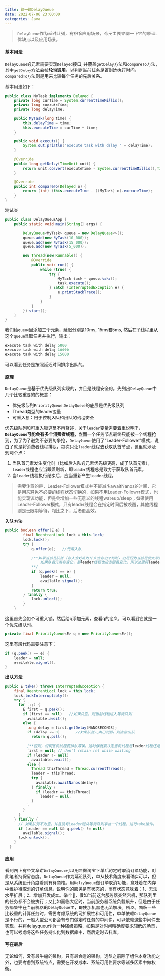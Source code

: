 ```yaml
---
title: 聊一聊DelayQueue
date: 2022-07-06 23:00:00
categories: Java
---
```


> `DelayQueue`作为延时队列，有很多应用场景，今天主要来聊一下它的原理、优缺点以及应用场景。



#### 基本用法

`DelayQueue`的元素需要实现`Delayed`接口, 并覆盖`getDelay`方法和`compareTo`方法，其中`getDelay`方法会被**轮询调用**，以判断当前任务是否到达执行时间，`comparedTo`方法则是用来比较每个任务的先后关系。

基本用法如下：

```java
public class MyTask implements Delayed {
    private long curTime = System.currentTimeMillis();
    private long executeTime;
    private long delayTime;

    public MyTask(long time) {
        this.delayTime = time;
        this.executeTime = curTime + time;
    }

    public void execute() {
        System.out.println("execute task with delay " + delayTime);
    }

    @Override
    public long getDelay(TimeUnit unit) {
        return unit.convert(executeTime - System.currentTimeMillis(),TimeUnit.MILLISECONDS);
    }

    @Override
    public int compareTo(Delayed o) {
        return (int) (this.executeTime - ((MyTask) o).executeTime);
    }
}
```



测试类

```java
public class DelayQueueApp {
    public static void main(String[] args) {

        DelayQueue<MyTask> queue = new DelayQueue<>();
        queue.add(new MyTask(10_000));
        queue.add(new MyTask(15_000));
        queue.add(new MyTask(5_000));

        new Thread(new Runnable() {
            @Override
            public void run() {
                while (true) {
                    try {
                        MyTask task = queue.take();
                        task.execute();
                    } catch (InterruptedException e) {
                        e.printStackTrace();
                    }
                }
            }
        }).start();
    }
}
```

我们给`queue`里添加三个元素，延迟分别是10ms, 15ms和5ms, 然后在子线程里从这个`queue`里取任务并执行，输出：

```java
execute task with delay 5000
execute task with delay 10000
execute task with delay 15000
```

可以看到任务是按照延迟时间排序出队的。



#### 原理

`DelayQueue`是基于优先级队列实现的，并且是线程安全的。先列出`DelayQueue`中几个比较重要的的概念：

+ 优先级队列`PriorityQueue`:`DelayQueue`的底层是优先级队列
+ Thread类型的leader变量
+ 可重入锁：用于控制入队和出队的线程安全

优先级队列和可重入锁这里不再赘述，关于`leader`变量需要着重说明下，**`DelayQueue`可能会有多个消费者线程**，然而一个任务节点最终只能被一个线程抢到，为了为了避免不必要的争抢，`DelayQueue`使用了“Leader-Follower”模式，说白了就是将消费者线程排队，每次只让`leader`线程去获取队首节点，这里就涉及到两个点：

1. 当队首元素发生变化时（比如后入队的元素优先级更高，成了队首元素），`leader`线程也应当跟着刷新，即`leader`线程总是致力于获取队首元素。
2. 当`leader`线程执行结束后，应当重新产生`leader`线程。

> 需要注意的是，Leader-Follower模式并不能减少awaitNanos的时间，它是用来避免不必要的线程状态切换的，如果不用Leader-Follower模式，也能实现该功能，但是会增加一些无意义的线程wakeup/sleep；如果使用Leader-Follower模式，只有leader线程会在指定时间后被唤醒，其他线程则是无限期等待，相比之下，后者更高效。



**入队方法**

```java
public boolean offer(E e) {
        final ReentrantLock lock = this.lock;
        lock.lock();
        try {
            q.offer(e);   //元素入队
          
          	/**如果当前是队首（有人会好奇为什么会有这个判断，这是因为当前是优先级队列，后入队的元素也可能是队首），
          		如果队首元素有变化，那leader线程也应当跟着变化，所以这里将leader置为null, 等待出队时重新选择
          	**/
            if (q.peek() == e) { 
                leader = null;
                available.signal();
            }
            return true;
        } finally {
            lock.unlock();
        }
    }
```

这里首先会加个可重入锁，然后给q添加元素，查看q的定义，可以看到它就是一个优先级队列。

```java
private final PriorityQueue<E> q = new PriorityQueue<E>();
```

这里有段代码需要注意下：

```java
if (q.peek() == e) {
    leader = null;
    available.signal();
}
```



**出队方法**

```java
public E take() throws InterruptedException {
    final ReentrantLock lock = this.lock;
    lock.lockInterruptibly();
    try {
      for (;;) {
        E first = q.peek();
        if (first == null)   //如果队空，则当前线程进入等待队列
          available.await();
        else {
          long delay = first.getDelay(NANOSECONDS);
          if (delay <= 0)		//如果队首元素已到期，则直接出队
            return q.poll();
          
          /**否则，说明当前线程要排队等候，这时候就要决定当前线程是leader线程还是follow线程，如果已经有leader了，那当前线程就只								能是follower了，默默加入等待队列即可。如果当前还没有等待队列，那就把当前线程作为leader线程，并让当前线程等待到剩余					时间**/
          first = null; // don't retain ref while waiting
          if (leader != null)
            available.await();
          else {
            Thread thisThread = Thread.currentThread();
            leader = thisThread;
            try {
              available.awaitNanos(delay);
            } finally {
              if (leader == thisThread)
                leader = null;
            }
          }
        }
      }
    } finally {
      // 如果队列不为空，并且没有Leader则从等待队列拿出一个线程，进行take操作。
      if (leader == null && q.peek() != null)
        available.signal();
      lock.unlock();
    }
  }
```



#### 应用

看到网上有些文章讲`DelayQueue`可以用来做淘宝下单后的定时取消订单功能，对此笔者持保留态度。`DelayQueue`作为延迟队列，单从技术角度来看确实可以，但是从系统设计角度看则有待商榷。用`DelayQueue`做订单取消功能，意味着在内存中维护待取消的订单信息，说明你的服务是有状态的，而有状态意味着：1、无法水平扩展；2、增加开发成本。举个🌰，假如当前这台服务器突然宕机，那队列里的任务都不会被执行；又比如面临大促时，当前服务器系统负载飙升，但是由于任务都集中在当前机器的`DelayQueue`里，即使加机器也无法解决。所以，面临一些比较重的计算任务时，需要考虑系统的可扩展性和可用性，单单依赖`DelayQueue`是不行的，一般大型公司都会有专门做定时任务的中间件，可以依赖这些中间件去实现，并将delayqueu作为一种降级策略，如果是对时间精确度要求较低的场景，也可以考虑将这些任务持久化到数据库中，然后定时去扫库。



#### 写在最后

无论如何，没有最牛逼的架构，只有最合适的架构，选型之前除了组件本身功能之外，也要考虑到系统特点，需要在开发成本、系统可用性要求等诸多因素中做权衡。



